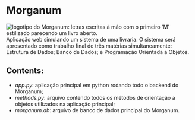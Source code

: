 # Morganum
![logotipo do Morganum: letras escritas à mão com o primeiro 'M' estilizado parecendo um livro aberto.](static/app/assets/morganum_logo.png)
 Aplicação web simulando um sistema de uma livraria. O sistema será apresentado como trabalho final de três matérias simultaneamente: Estrutura de Dados; Banco de Dados; e Programação Orientada a Objetos.
 
 ## Contents:
 * *app.py*: aplicação principal em python rodando todo o backend do Morganum;
 * *methods.py*: arquivo contendo todos os métodos de orientação a objetos utilizados na aplicação principal;
 * *morganum.db*: arquivo de banco de dados principal do Morganum.
 
